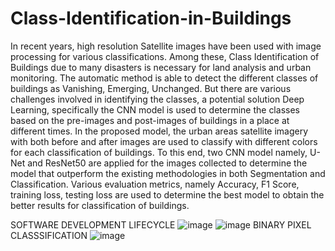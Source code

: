 # Class-Identification-in-Buildings
In recent years, high resolution Satellite images have been used with image processing for various classifications. Among these, Class Identification of Buildings due to many disasters is necessary for land analysis and urban monitoring. The automatic method is able to detect the different classes of buildings as Vanishing, Emerging, Unchanged. But there are various challenges involved in identifying the classes, a potential solution Deep Learning, specifically the CNN model is used to determine the classes based on the pre-images and post-images of buildings in a place at different times. In the proposed model, the urban areas satellite imagery with both before and after images are used to classify with different colors for each classification of buildings. To this end, two CNN model namely, U-Net and ResNet50 are applied for the images collected to determine the model that outperform the existing methodologies in both Segmentation and Classification. Various evaluation metrics, namely Accuracy, F1 Score, training loss, testing loss are used to determine the best model to obtain the better results for classification of buildings.

SOFTWARE DEVELOPMENT LIFECYCLE
![image](https://github.com/HafeezaSamreen/Class-Identification/assets/71244664/ecd512cb-8cf3-4054-884a-3b7ff5bb3c8e)
![image](https://github.com/HafeezaSamreen/Change-Detection-in-Buildings/assets/71244664/f447d241-9a84-48a4-817f-7f62b496bc09)
BINARY PIXEL CLASSSIFICATION
![image](https://github.com/HafeezaSamreen/Class-Identification/assets/71244664/78e15e83-c660-4ac9-8edb-3f419f180a16)


